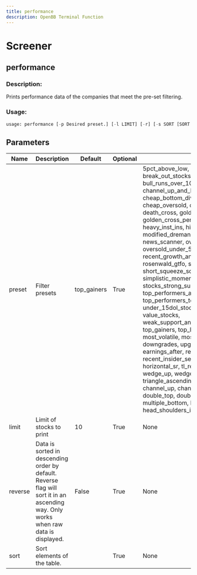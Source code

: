 ```yaml
---
title: performance
description: OpenBB Terminal Function
---
```


# Screener

## performance

### Description: 

Prints performance data of the companies that meet the pre-set filtering.

### Usage: 
```python
usage: performance [-p Desired preset.] [-l LIMIT] [-r] [-s SORT [SORT ...]]
```

## Parameters

| Name | Description | Default | Optional | Choices |
| ---- | ----------- | ------- | -------- | ------- |
| preset | Filter presets | top_gainers | True | 5pct_above_low,  analyst_strong_buy,  break_out_stocks,  buffett_like,  bull_runs_over_10pct,  channel_up_and_low_debt_and_sma_50and200,  cheap_bottom_dividend,  cheap_dividend,  cheap_oversold,  continued_momentum_scan,  death_cross,  golden_cross,  golden_cross_penny,  growth_stocks,  heavy_inst_ins,  high_vol_and_low_debt,  modified_dreman,  modified_neff,  news_scanner,  oversold,  oversold_under_3dol,  oversold_under_5dol,  potential_reversals,  recent_growth_and_support,  rosenwald,  rosenwald_gtfo,  sexy_year,  short_squeeze_scan,  simplistic_momentum_scanner_under_7dol,  stocks_strong_support_levels,  template,  top_performers_all,  top_performers_healthcare,  top_performers_tech,  undervalue,  under_15dol_stocks,  unusual_volume,  value_stocks,  weak_support_and_top_performers,  top_gainers,  top_losers,  new_high,  new_low,  most_volatile,  most_active,  overbought,  downgrades,  upgrades,  earnings_before,  earnings_after,  recent_insider_buying,  recent_insider_selling,  major_news,  horizontal_sr,  tl_resistance,  tl_support,  wedge_up,  wedge_down,  wedge,  triangle_ascending,  triangle_descending,  channel_up,  channel_down,  channel,  double_top,  double_bottom,  multiple_top,  multiple_bottom,  head_shoulders,  head_shoulders_inverse |
| limit | Limit of stocks to print | 10 | True | None |
| reverse | Data is sorted in descending order by default. Reverse flag will sort it in an ascending way. Only works when raw data is displayed. | False | True | None |
| sort | Sort elements of the table. |  | True | None |


